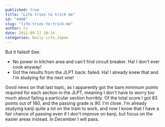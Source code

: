 ```yaml
---
published: true
title: "Life tries to trick me"
id: "4488"
slug: "life-tries-to-trick-me"
author: rv
date: 2011-09-17 20:14
categories: Daily Life,Japan
---
```

But it failed! See:
<ul>
	<li>No power in kitchen area and can't find circuit breaker. Ha! I don't ever cook anyway!</li>
	<li>Got the results from the JLPT back: failed. Ha! I already knew that and I'm studying for the next one!</li>
</ul>
Good news on that last topic, as I apparently got the bare minimum points required for each section in the JLPT, meaning I don't have to worry too much about failing a particular section horribly. Of the total score I got 83 points out of 180, and the passing grade is 90. I'm close. I'm already studying kanji quite a lot on the train to work, and now I know that I have a fair chance of passing even if I don't improve on kanji, but focus on the easier areas instead. In December I will pass.